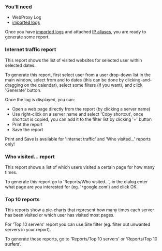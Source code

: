 ### You'll need ###
  * WebProxy Log
  * [imported logs](http://code.google.com/p/webproxy-log/wiki/Logs)

Once you have [imported logs](http://code.google.com/p/webproxy-log/wiki/Logs) and attached [IP aliases](http://code.google.com/p/webproxy-log/wiki/IP_Alias), you are ready to generate some report.


### Internet traffic report ###

This report shows the list of visited websites for selected user within selected dates.

To generate this report, first select user from a user drop-down list in the main window, select from and to dates (this can be done by clicking-and-dragging on the calendar), select some filters (if you want), and click 'Generate' button.

Once the log is displayed, you can:
  * Open a web page directly from the report (by clicking a server name)
  * Use right-click on a server name and select 'Copy shortcut', once shortcut is copied, you can add it to the filter list by clicking '+' button
  * Print the report
  * Save the report

Print and Save is available for 'Internet traffic' and 'Who visited...' reports only!


### Who visited... report ###

This report shows a list of which users visited a certain page for how many times.

To generate this report go to 'Reports/Who visited...', in the dialog enter what page are you interested for (eg. '`*`google.com') and click OK.


### Top 10 reports ###

This reports show a pie-charts that represent how many times each server has been visited or which user has visited most pages.

For 'Top 10 servers' report you can use Site filter (eg. filter out unwanted servers in your report).

To generate these reports, go to 'Reports/Top 10 servers' or 'Reports/Top 10 surfers'.